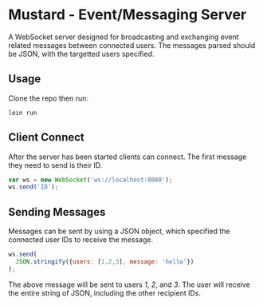 
# Mustard - Event/Messaging Server

A WebSocket server designed for broadcasting and exchanging
event related messages between connected users.  The messages
parsed should be JSON, with the targetted users specified.

## Usage

Clone the repo then run:

```
lein run
```

## Client Connect

After the server has been started clients can connect.  The first
message they need to send is their ID.

```javascript
var ws = new WebSocket('ws://localhost:8080');
ws.send('ID');
```

## Sending Messages

Messages can be sent by using a JSON object, which specified the
connected user IDs to receive the message.

```javascript
ws.send(
  JSON.stringify({users: [1,2,3], message: 'hello'})
);
```

The above message will be sent to users _1_, _2_, and _3_.  The
user will receive the entire string of JSON, including the other
recipient IDs.

